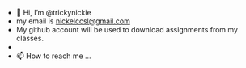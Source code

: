 - 👋 Hi, I’m @trickynickie
- my email is nickelccsl@gmail.com
- My github account will be used to download assignments from my classes.
- 
- 📫 How to reach me ...

<!---
trickynickie/trickynickie is a ✨ special ✨ repository because its `README.md` (this file) appears on your GitHub profile.
You can click the Preview link to take a look at your changes.
--->
